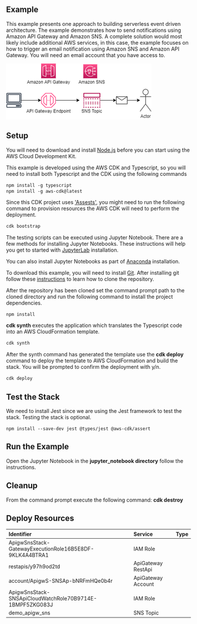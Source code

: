 ## Example
This example presents one approach to building serverless event driven architecture.  The example demonstrates how to send notifications using Amazon API Gateway and Amazon SNS. A complete solution would most likely include additional AWS services, in this case, the example focuses on how to trigger an email notification using Amazon SNS and Amazon API Gateway. You will need an email account that you have access to.

![architecture](./images/architecture_1.png "Architecture")

## Setup

You will need to download and install [Node.js](https://nodejs.org/en/download/) before you can start using the AWS Cloud Development Kit.

This example is developed using the AWS CDK and Typescript, so you will need to install both Typescript and the CDK using the following commands
```
npm install -g typescript
npm install -g aws-cdk@latest
```
Since this CDK project uses ['Assests'](https://docs.aws.amazon.com/cdk/latest/guide/assets.html), you might need to run the following command to provision resources the AWS CDK will need to perform the deployment.

```bash
cdk bootstrap
```

The testing scripts can be executed using Jupyter Notebook. There are a few methods for installing Jupyter Notebooks. These instructions will help you get to started with [JupyterLab](https://jupyter.org/install) installation.

You can also install Jupyter Notebooks as part of [Anaconda](https://docs.anaconda.com/anaconda/install/index.html) installation.

To download this example, you will need to install [Git](https://github.com/git-guides/install-git). After installing git follow these [instructions](https://github.com/git-guides/git-clone) to learn how to clone the repository.

After the repository has been cloned set the command prompt path to the cloned directory and run the following command to install the project dependencies.

```bash
npm install
```

**cdk synth** executes the application which translates the Typescript code into an AWS CloudFormation template.

```bash
cdk synth
```

After the synth command has generated the template use the  **cdk deploy** command to deploy the template to AWS CloudFormation and build the stack. You will be prompted to confirm the deployment with y/n.

```bash
cdk deploy
```
## Test the Stack
We need to install Jest since we are using the Jest framework to test the stack. Testing the stack is optional.
```
npm install --save-dev jest @types/jest @aws-cdk/assert
```

## Run the Example
Open the Jupyter Notebook in the **jupyter_notebook directory** follow the instructions.

## Cleanup
From the command prompt execute the following command: **cdk destroy**

## Deploy Resources
|	Identifier	|	Service	|	Type	|
|	:---	|	:---	|	:---	|
ApigwSnsStack-GatewayExecutionRole16B5E8DF-9KLK4A4BTRA1	|	IAM	Role
restapis/y97h9od2td	|	ApiGateway	RestApi
account/ApigwS-SNSAp-bNRFmHQe0b4r	|	ApiGateway	Account
ApigwSnsStack-SNSApiCloudWatchRole70B9714E-1BMPF5ZKG083J	|	IAM	Role
demo_apigw_sns	|	SNS	Topic
